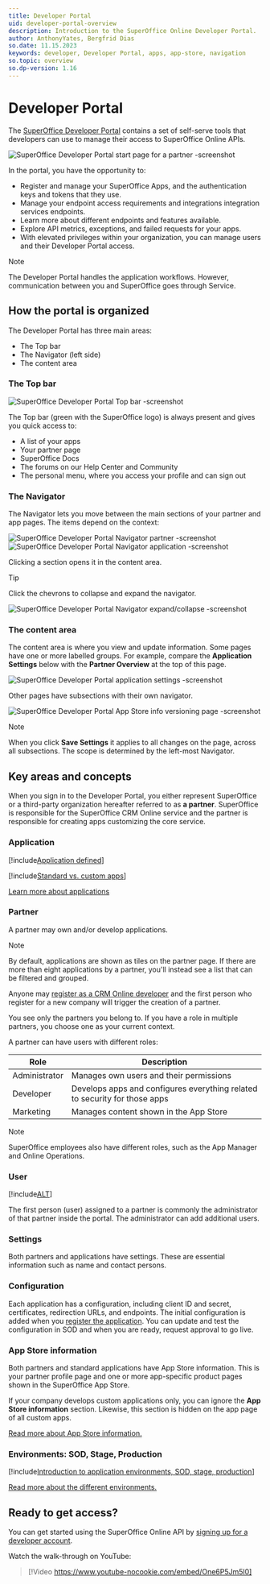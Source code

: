 ```yaml
---
title: Developer Portal
uid: developer-portal-overview
description: Introduction to the SuperOffice Online Developer Portal.
author: AnthonyYates, Bergfrid Dias
so.date: 11.15.2023
keywords: developer, Developer Portal, apps, app-store, navigation
so.topic: overview
so.dp-version: 1.16
---
```


# Developer Portal

The [SuperOffice Developer Portal][6] contains a set of self-serve tools that developers can use to manage their access to SuperOffice Online APIs.

![SuperOffice Developer Portal start page for a partner -screenshot][img1]

In the portal, you have the opportunity to:

* Register and manage your SuperOffice Apps, and the authentication keys and tokens that they use.
* Manage your endpoint access requirements and integrations integration services endpoints.
* Learn more about different endpoints and features available.
* Explore API metrics, exceptions, and failed requests for your apps.
* With elevated privileges within your organization, you can manage users and their Developer Portal access.

> [!NOTE]
> The Developer Portal handles the application workflows. However, communication between you and SuperOffice goes through Service.

## How the portal is organized

The Developer Portal has three main areas:

* The Top bar
* The Navigator (left side)
* The content area

### The Top bar

![SuperOffice Developer Portal Top bar -screenshot][img2]

The Top bar (green with the SuperOffice logo) is always present and gives you quick access to:

* A list of your apps
* Your partner page
* SuperOffice Docs
* The forums on our Help Center and Community
* The personal menu, where you access your profile and can sign out

### The Navigator

The Navigator lets you move between the main sections of your partner and app pages. The items depend on the context:

![SuperOffice Developer Portal Navigator partner -screenshot][img3]
![SuperOffice Developer Portal Navigator application -screenshot][img4]

Clicking a section opens it in the content area.

> [!TIP]
> Click the chevrons to collapse and expand the navigator.

![SuperOffice Developer Portal Navigator expand/collapse -screenshot][img7]

### The content area

The content area is where you view and update information. Some pages have one or more labelled groups. For example, compare the **Application Settings** below with the **Partner Overview** at the top of this page.

![SuperOffice Developer Portal application settings -screenshot][img5]

Other pages have subsections with their own navigator.

![SuperOffice Developer Portal App Store info versioning page -screenshot][img6]

> [!NOTE]
> When you click **Save Settings** it applies to all changes on the page, across all subsections. The scope is determined by the left-most Navigator.

## Key areas and concepts

When you sign in to the Developer Portal, you either represent SuperOffice or a third-party organization hereafter referred to as **a partner**. SuperOffice is responsible for the SuperOffice CRM Online service and the partner is responsible for creating apps customizing the core service.

### Application

[!include[Application defined](includes/def-app.md)]

[!include[Standard vs. custom apps](includes/std-vs-custom-app.md)]

[Learn more about applications][3]

### Partner

A partner may own and/or develop applications.

> [!NOTE]
> By default, applications are shown as tiles on the partner page. If there are more than eight applications by a partner, you'll instead see a list that can be filtered and grouped.

Anyone may [register as a CRM Online developer][1] and the first person who register for a new company will trigger the creation of a partner.

You see only the partners you belong to. If you have a role in multiple partners, you choose one as your current context.

A partner can have users with different roles:

| Role | Description |
|---|---|
| Administrator | Manages own users and their permissions |
| Developer | Develops apps and configures everything related to security for those apps |
| Marketing | Manages content shown in the App Store |

> [!NOTE]
> SuperOffice employees also have different roles, such as the App Manager and Online Operations.

### User

[!include[ALT](includes/def-dp-user.md)]

The first person (user) assigned to a partner is commonly the administrator of that partner inside the portal. The administrator can add additional users.

### Settings

Both partners and applications have settings. These are essential information such as name and contact persons.

### Configuration

Each application has a configuration, including client ID and secret, certificates, redirection URLs, and endpoints. The initial configuration is added when you [register the application][4]. You can update and test the configuration in SOD and when you are ready, request approval to go live.

### App Store information

Both partners and standard applications have App Store information. This is your partner profile page
and one or more app-specific product pages shown in the SuperOffice App Store.

If your company develops custom applications only, you can ignore the **App Store information** section. Likewise, this section is hidden on the app page of all custom apps.

[Read more about App Store information.][5]

### Environments: SOD, Stage, Production

[!include[Introduction to application environments, SOD, stage, production](includes/app-envir-intro.md)]

[Read more about the different environments.][2]

## Ready to get access?

You can get started using the SuperOffice Online API by [signing up for a developer account][1].

Watch the walk-through on YouTube:

<!-- markdownlint-disable-next-line MD034 DOCSMD007 -->
> [!Video https://www.youtube-nocookie.com/embed/One6P5Jm5l0]

<!-- Referenced links -->
[1]: getting-started/get-access-to-sod.md
[2]: getting-started/app-envir.md
[3]: index.yml
[4]: create-app/index.md
[5]: standard-app/app-store/app-store-info.md
[6]: https://dev.superoffice.com/

<!-- Referenced images -->
[img1]: media/partner-overview.png
[img2]: media/top-bar.png
[img3]: media/nav-partner.png
[img4]: media/nav-app.png
[img5]: media/app-settings.png
[img6]: media/versioning-page.png
[img7]: media/nav-expand-collapse.png
